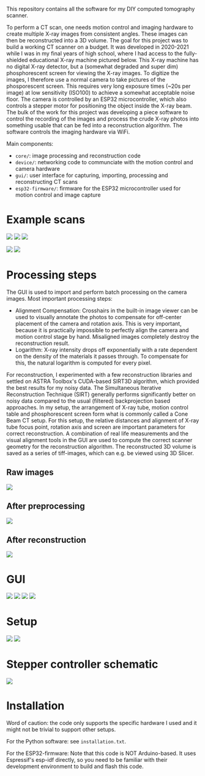 This repository contains all the software for my DIY computed tomography scanner. 

To perform a CT scan, one needs motion control and imaging hardware to create multiple X-ray images from consistent angles. These images can then be reconstructed into a 3D volume. The goal for this project was to build a working CT scanner on a budget. It was developed in 2020-2021 while I was in my final years of high school, where I had access to the fully-shielded educational X-ray machine pictured below. This X-ray machine has no digital X-ray detector, but a (somewhat degraded and super dim) phosphorescent screen for viewing the X-ray images. To digitize the images, I therefore use a normal camera to take pictures of the phosporescent screen. This requires very long exposure times (~20s per image) at low sensitivity (ISO100) to achieve a somewhat acceptable noise floor. The camera is controlled by an ESP32 microcontroller, which also controls a stepper motor for positioning the object inside the X-ray beam. The bulk of the work for this project was developing a piece software to control the recording of the images and process the crude X-ray photos into something usable that can be fed into a reconstruction algorithm. The software controls the imaging hardware via WiFi.

Main components:
- `core/`: image processing and reconstruction code
- `device/`: networking code to communciate with the motion control and camera hardware
- `gui/`: user interface for capturing, importing, processing and reconstructing CT scans
- `esp32-firmware/`: firmware for the ESP32 microcontroller used for motion control and image capture
# Example scans
![](images/figur3.jpg)
![](images/figur2.jpg)
![](images/figur.jpg)

![](images/pneumatik.jpg)
![](images/pneumatik2.jpg)

# Processing steps
The GUI is used to import and perform batch processing on the camera images.
Most important processing steps:
- Alignment Compensation: Crosshairs in the built-in image viewer can be used to visually annotate the photos to compensate for off-center placement of the camera and rotation axis. This is very important, because it is practically impossible to perfectly align the camera and motion control stage by hand. Misaligned images completely destroy the reconstruction result.
- Logarithm: X-ray intensity drops off exponentially with a rate dependent on the density of the materials it passes through. To compensate for this, the natural logarithm is computed for every pixel.

For reconstruction, I experimented with a few reconstruction libraries and settled on ASTRA Toolbox's CUDA-based SIRT3D algorithm, which provided the best results for my noisy data. The Simultaneous Iterative Reconstruction Technique (SIRT) generally performs significantly better on noisy data compared to the usual (filtered) backprojection based approaches.
In my setup, the arrangement of X-ray tube, motion control table and phosphorescent screen form what is commonly called a Cone Beam CT setup. For this setup, the relative distances and alignment of X-ray tube focus point, rotation axis and screen are important parameters for correct reconstruction. A combination of real life measurements and the visual alignment tools in the GUI are used to compute the correct scanner geometry for the reconstruction algorithm.
The reconstructed 3D volume is saved as a series of tiff-images, which can e.g. be viewed using 3D Slicer.
## Raw images
![](images/raw-compressed.gif)
## After preprocessing
![](images/proj-compressed.gif)
## After reconstruction
![](images/recon-compressed.gif)

# GUI
![](images/Main.PNG)
![](images/scanning.PNG)
![](images/processing.PNG)
![](images/recon.PNG)

# Setup
![](images/overview.png)
![](images/chamber.jpg)

# Stepper controller schematic
![](images/schaltplan.png)

# Installation
Word of caution: the code only supports the specific hardware I used and it might not be trivial to support other setups.

For the Python software: see `installation.txt`.

For the ESP32-firmware: Note that this code is NOT Arduino-based. It uses Espressif's esp-idf directly, so you need to be familiar with their development environment to build and flash this code.
